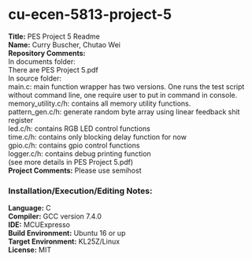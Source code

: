 # cu-ecen-5813-project-5
**Title:**
PES Project 5 Readme <br/>
**Name:** 
Curry Buscher, Chutao Wei <br/>
**Repository Comments:** <br/>
In documents folder: <br/>
There are PES Project 5.pdf<br/>
In source folder: <br/>
main.c: main function wrapper has two versions. One runs the test script without command line, one require user to put in command in console.<br/>
memory_utility.c/h: contains all memory utility functions.<br/>
pattern_gen.c/h: generate random byte array using linear feedback shit register<br/>
led.c/h: contains RGB LED control functions<br/>
time.c/h: contains only blocking delay function for now<br/>
gpio.c/h: contains gpio control functions<br/>
logger.c/h: contains debug printing function<br/>
(see more details in PES Project 5.pdf) <br/>
**Project Comments:** 
Please use semihost <br/>

### **Installation/Execution/Editing Notes:**<br/>

**Language:**
C<br/>
**Compiler:**
GCC version 7.4.0<br/>
**IDE:**
MCUExpresso<br/>
**Build Environment:**
Ubuntu 16 or up<br/>
**Target Environment:**
KL25Z/Linux<br/>
**License:**
MIT<br/>

